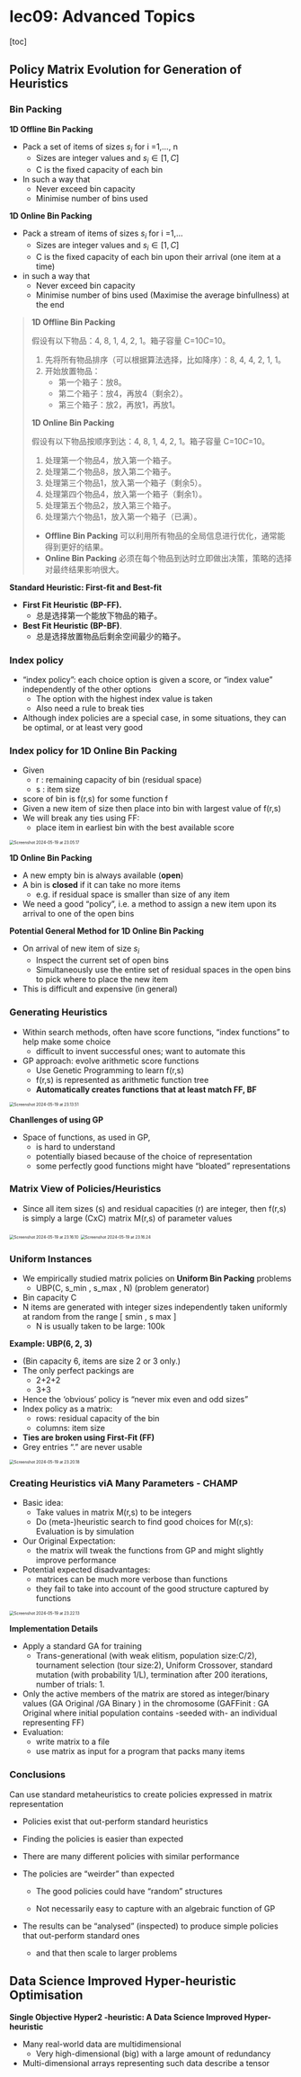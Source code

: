 # lec09: Advanced Topics

[toc]

## Policy Matrix Evolution for Generation of Heuristics

### Bin Packing

**1D Offline Bin Packing**

-   Pack a set of items of sizes $s_i$ for i =1,…, n
    -   Sizes are integer values and $s_i \in [1,C]$ 
    -   C is the fixed capacity of each bin
-   In such a way that
    -   Never exceed bin capacity 
    -   Minimise number of bins used

**1D Online Bin Packing**

-   Pack a stream of items of sizes $s_i$ for i =1,…
    -   Sizes are integer values and $s_i \in [1,C]$
    -   C is the fixed capacity of each bin upon their arrival (one item at a time)
-   in such a way that
    -   Never exceed bin capacity 
    -   Minimise number of bins used (Maximise the average binfullness) at the end

>   **1D Offline Bin Packing**
>
>   假设有以下物品：4, 8, 1, 4, 2, 1。箱子容量 C=10*C*=10。
>
>   1.  先将所有物品排序（可以根据算法选择，比如降序）：8, 4, 4, 2, 1, 1。
>   2.  开始放置物品：
>       -   第一个箱子：放8。
>       -   第二个箱子：放4，再放4（剩余2）。
>       -   第三个箱子：放2，再放1，再放1。
>
>   **1D Online Bin Packing**
>
>   假设有以下物品按顺序到达：4, 8, 1, 4, 2, 1。箱子容量 C=10*C*=10。
>
>   1.  处理第一个物品4，放入第一个箱子。
>   2.  处理第二个物品8，放入第二个箱子。
>   3.  处理第三个物品1，放入第一个箱子（剩余5）。
>   4.  处理第四个物品4，放入第一个箱子（剩余1）。
>   5.  处理第五个物品2，放入第三个箱子。
>   6.  处理第六个物品1，放入第一个箱子（已满）。
>
>   -   **Offline Bin Packing** 可以利用所有物品的全局信息进行优化，通常能得到更好的结果。
>   -   **Online Bin Packing** 必须在每个物品到达时立即做出决策，策略的选择对最终结果影响很大。

**Standard Heuristic: First-fit and Best-fit**

-   **First Fit Heuristic (BP-FF).**
    -   总是选择第一个能放下物品的箱子。
-   **Best Fit Heuristic (BP-BF)**. 
    -   总是选择放置物品后剩余空间最少的箱子。

### **Index policy**

-   “index policy”: each choice option is given a score, or “index value” independently of the other options
    -   The option with the highest index value is taken
    -   Also need a rule to break ties
-   Although index policies are a special case, in some situations, they can be optimal, or at least very good

### Index policy for 1D Online Bin Packing

-   Given
    -   r : remaining capacity of bin (residual space) 
    -   s : item size
-   score of bin is f(r,s) for some function f
-   Given a new item of size then place into bin with largest value of f(r,s) 
-   We will break any ties using FF:
    -   place item in earliest bin with the best available score

<img src="assets/Screenshot 2024-05-19 at 23.05.17.png" alt="Screenshot 2024-05-19 at 23.05.17" style="zoom:50%;" />

**1D Online Bin Packing**

-   A new empty bin is always available (**open**)
-   A bin is **closed** if it can take no more items
    -   e.g. if residual space is smaller than size of any item
-   We need a good “policy”, i.e. a method to assign a new item upon its arrival to one of the open bins

**Potential General Method for 1D Online Bin Packing**

-   On arrival of new item of size $s_i$
    -   Inspect the current set of open bins
    -   Simultaneously use the entire set of residual spaces in the open bins to pick where to place the new item
-   This is difficult and expensive (in general)

### Generating Heuristics

-   Within search methods, often have score functions, “index functions” to help make some choice
    -   difficult to invent successful ones; want to automate this
-   GP approach: evolve arithmetic score functions
    -   Use Genetic Programming to learn f(r,s) 
    -   f(r,s) is represented as arithmetic function tree 
    -   **Automatically creates functions that at least match FF, BF**

<img src="assets/Screenshot 2024-05-19 at 23.13.51.png" alt="Screenshot 2024-05-19 at 23.13.51" style="zoom:50%;" />

**Chanllenges of using GP**

-   Space of functions, as used in GP,
    -   is hard to understand 
    -   potentially biased because of the choice of representation 
    -   some perfectly good functions might have “bloated” representations

### Matrix View of Policies/Heuristics

-   Since all item sizes (s) and residual capacities (r) are integer, then f(r,s) is simply a large (CxC) matrix M(r,s) of parameter values

<img src="assets/Screenshot 2024-05-19 at 23.16.10.png" alt="Screenshot 2024-05-19 at 23.16.10" style="zoom:50%;" />

<img src="assets/Screenshot 2024-05-19 at 23.16.24.png" alt="Screenshot 2024-05-19 at 23.16.24" style="zoom:50%;" />

### Uniform Instances

-   We empirically studied matrix policies on **Uniform Bin Packing** problems
    -   UBP(C, s_min , s_max , N) (problem generator)
-   Bin capacity C 
-   N items are generated with integer sizes independently taken uniformly at random from the range [ smin , s max ]
    -   N is usually taken to be large: 100k

**Example: UBP(6, 2, 3)**

-   (Bin capacity 6, items are size 2 or 3 only.)
-   The only perfect packings are
    -   2+2+2 
    -   3+3
-   Hence the ‘obvious’ policy is “never mix even and odd sizes”
-   Index policy as a matrix:
    -   rows: residual capacity of the bin 
    -   columns: item size
-   **Ties are broken using First-Fit (FF)** 
-   Grey entries “.” are never usable

<img src="assets/Screenshot 2024-05-19 at 23.20.18.png" alt="Screenshot 2024-05-19 at 23.20.18" style="zoom:50%;" />

### Creating Heuristics viA Many Parameters - CHAMP

-   Basic idea:
    -   Take values in matrix M(r,s) to be integers 
    -   Do (meta-)heuristic search to find good choices for M(r,s): Evaluation is by simulation
-   Our Original Expectation:
    -   the matrix will tweak the functions from GP and might slightly improve performance
-   Potential expected disadvantages:
    -   matrices can be much more verbose than functions
    -   they fail to take into account of the good structure captured by functions

<img src="assets/Screenshot 2024-05-19 at 23.22.13.png" alt="Screenshot 2024-05-19 at 23.22.13" style="zoom:50%;" />

**Implementation Details**

-   Apply a standard GA for training
    -   Trans-generational (with weak elitism, population size:C/2), tournament selection (tour size:2), Uniform Crossover, standard mutation (with probability 1/L), termination after 200 iterations, number of trials: 1.
-   Only the active members of the matrix are stored as integer/binary values (GA Original /GA Binary ) in the chromosome (GAFFinit : GA Original where initial population contains -seeded with- an individual representing FF)
-   Evaluation:
    -   write matrix to a file
    -   use matrix as input for a program that packs many items

### Conclusions

Can use standard metaheuristics to create policies expressed in matrix representation

-   Policies exist that out-perform standard heuristics 

-   Finding the policies is easier than expected 

-   There are many different policies with similar performance 

-   The policies are “weirder” than expected

    -   The good policies could have “random” structures

    - Not necessarily easy to capture with an algebraic function of GP

-   The results can be “analysed” (inspected) to produce simple policies that out-perform standard ones

    - and that then scale to larger problems

## Data Science Improved Hyper-heuristic Optimisation

**Single Objective Hyper2 -heuristic: A Data Science Improved Hyper-heuristic**

-   Many real-world data are multidimensional
    -   Very high-dimensional (big) with a large amount of redundancy
-   Multi-dimensional arrays representing such data describe a tensor







